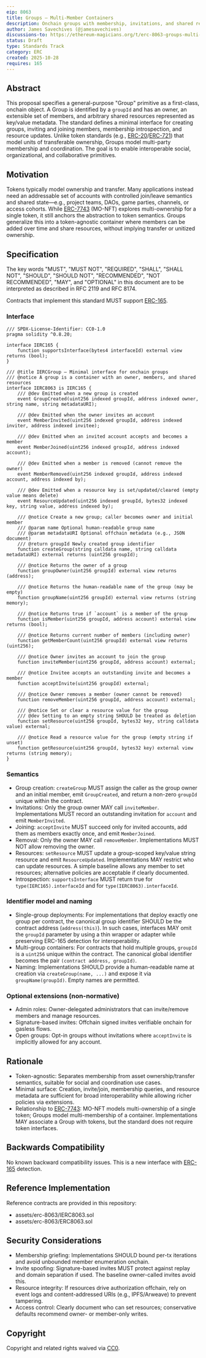 ```yaml
---
eip: 8063
title: Groups — Multi-Member Containers
description: Onchain groups with membership, invitations, and shared resource metadata.
author: James Savechives (@jamesavechives)
discussions-to: https://ethereum-magicians.org/t/erc-8063-groups-multi-member-onchain-containers-for-shared-resources/25999
status: Draft
type: Standards Track
category: ERC
created: 2025-10-28
requires: 165
---
```


## Abstract

This proposal specifies a general-purpose "Group" primitive as a first-class, onchain object. A Group is identified by a `groupId` and has an owner, an extensible set of members, and arbitrary shared resources represented as key/value metadata. The standard defines a minimal interface for creating groups, inviting and joining members, membership introspection, and resource updates. Unlike token standards (e.g., [ERC-20](./eip-20.md)/[ERC-721](./eip-721.md)) that model units of transferable ownership, Groups model multi-party membership and coordination. The goal is to enable interoperable social, organizational, and collaborative primitives.

## Motivation

Tokens typically model ownership and transfer. Many applications instead need an addressable set of accounts with controlled join/leave semantics and shared state—e.g., project teams, DAOs, game parties, channels, or access cohorts. While [ERC-7743](./eip-7743.md) (MO-NFT) explores multi-ownership for a single token, it still anchors the abstraction to token semantics. Groups generalize this into a token-agnostic container where members can be added over time and share resources, without implying transfer or unitized ownership.

## Specification

The key words "MUST", "MUST NOT", "REQUIRED", "SHALL", "SHALL NOT", "SHOULD", "SHOULD NOT", "RECOMMENDED", "NOT RECOMMENDED", "MAY", and "OPTIONAL" in this document are to be interpreted as described in RFC 2119 and RFC 8174.

Contracts that implement this standard MUST support [ERC-165](./eip-165.md).

### Interface

```solidity
/// SPDX-License-Identifier: CC0-1.0
pragma solidity ^0.8.20;

interface IERC165 {
    function supportsInterface(bytes4 interfaceId) external view returns (bool);
}

/// @title IERCGroup — Minimal interface for onchain groups
/// @notice A group is a container with an owner, members, and shared resources
interface IERC8063 is IERC165 {
    /// @dev Emitted when a new group is created
    event GroupCreated(uint256 indexed groupId, address indexed owner, string name, string metadataURI);

    /// @dev Emitted when the owner invites an account
    event MemberInvited(uint256 indexed groupId, address indexed inviter, address indexed invitee);

    /// @dev Emitted when an invited account accepts and becomes a member
    event MemberJoined(uint256 indexed groupId, address indexed account);

    /// @dev Emitted when a member is removed (cannot remove the owner)
    event MemberRemoved(uint256 indexed groupId, address indexed account, address indexed by);

    /// @dev Emitted when a resource key is set/updated/cleared (empty value means delete)
    event ResourceUpdated(uint256 indexed groupId, bytes32 indexed key, string value, address indexed by);

    /// @notice Create a new group; caller becomes owner and initial member
    /// @param name Optional human-readable group name
    /// @param metadataURI Optional offchain metadata (e.g., JSON document)
    /// @return groupId Newly created group identifier
    function createGroup(string calldata name, string calldata metadataURI) external returns (uint256 groupId);

    /// @notice Returns the owner of a group
    function groupOwner(uint256 groupId) external view returns (address);

    /// @notice Returns the human-readable name of the group (may be empty)
    function groupName(uint256 groupId) external view returns (string memory);

    /// @notice Returns true if `account` is a member of the group
    function isMember(uint256 groupId, address account) external view returns (bool);

    /// @notice Returns current number of members (including owner)
    function getMemberCount(uint256 groupId) external view returns (uint256);

    /// @notice Owner invites an account to join the group
    function inviteMember(uint256 groupId, address account) external;

    /// @notice Invitee accepts an outstanding invite and becomes a member
    function acceptInvite(uint256 groupId) external;

    /// @notice Owner removes a member (owner cannot be removed)
    function removeMember(uint256 groupId, address account) external;

    /// @notice Set or clear a resource value for the group
    /// @dev Setting to an empty string SHOULD be treated as deletion
    function setResource(uint256 groupId, bytes32 key, string calldata value) external;

    /// @notice Read a resource value for the group (empty string if unset)
    function getResource(uint256 groupId, bytes32 key) external view returns (string memory);
}
```

### Semantics

- Group creation: `createGroup` MUST assign the caller as the group owner and an initial member, emit `GroupCreated`, and return a non-zero `groupId` unique within the contract.
- Invitations: Only the group owner MAY call `inviteMember`. Implementations MUST record an outstanding invitation for `account` and emit `MemberInvited`.
- Joining: `acceptInvite` MUST succeed only for invited accounts, add them as members exactly once, and emit `MemberJoined`.
- Removal: Only the owner MAY call `removeMember`. Implementations MUST NOT allow removing the owner.
- Resources: `setResource` MUST update a group-scoped key/value string resource and emit `ResourceUpdated`. Implementations MAY restrict who can update resources. A simple baseline allows any member to set resources; alternative policies are acceptable if clearly documented.
- Introspection: `supportsInterface` MUST return true for `type(IERC165).interfaceId` and for `type(IERC8063).interfaceId`.

### Identifier model and naming

- Single-group deployments: For implementations that deploy exactly one group per contract, the canonical group identifier SHOULD be the contract address (`address(this)`). In such cases, interfaces MAY omit the `groupId` parameter by using a thin wrapper or adapter while preserving ERC-165 detection for interoperability.
- Multi-group containers: For contracts that hold multiple groups, `groupId` is a `uint256` unique within the contract. The canonical global identifier becomes the pair `(contract address, groupId)`.
- Naming: Implementations SHOULD provide a human-readable name at creation via `createGroup(name, ...)` and expose it via `groupName(groupId)`. Empty names are permitted.

### Optional extensions (non-normative)

- Admin roles: Owner-delegated administrators that can invite/remove members and manage resources.
- Signature-based invites: Offchain signed invites verifiable onchain for gasless flows.
- Open groups: Opt-in groups without invitations where `acceptInvite` is implicitly allowed for any account.

## Rationale

- Token-agnostic: Separates membership from asset ownership/transfer semantics, suitable for social and coordination use cases.
- Minimal surface: Creation, invite/join, membership queries, and resource metadata are sufficient for broad interoperability while allowing richer policies via extensions.
- Relationship to [ERC-7743](./eip-7743.md): MO-NFT models multi-ownership of a single token; Groups model multi-membership of a container. Implementations MAY associate a Group with tokens, but the standard does not require token interfaces.

## Backwards Compatibility

No known backward compatibility issues. This is a new interface with [ERC-165](./eip-165.md) detection.

## Reference Implementation

Reference contracts are provided in this repository:

- assets/erc-8063/IERC8063.sol
- assets/erc-8063/ERC8063.sol

## Security Considerations

- Membership griefing: Implementations SHOULD bound per-tx iterations and avoid unbounded member enumeration onchain.
- Invite spoofing: Signature-based invites MUST protect against replay and domain separation if used. The baseline owner-called invites avoid this.
- Resource integrity: If resources drive authorization offchain, rely on event logs and content-addressed URIs (e.g., IPFS/Arweave) to prevent tampering.
- Access control: Clearly document who can set resources; conservative defaults recommend owner- or member-only writes.

## Copyright

Copyright and related rights waived via [CC0](../LICENSE.md).


